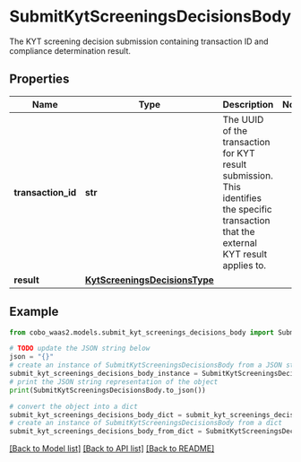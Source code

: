# SubmitKytScreeningsDecisionsBody

The KYT screening decision submission containing transaction ID and compliance determination result.

## Properties

Name | Type | Description | Notes
------------ | ------------- | ------------- | -------------
**transaction_id** | **str** | The UUID of the transaction for KYT result submission. This identifies the specific transaction that the external KYT result applies to. | 
**result** | [**KytScreeningsDecisionsType**](KytScreeningsDecisionsType.md) |  | 

## Example

```python
from cobo_waas2.models.submit_kyt_screenings_decisions_body import SubmitKytScreeningsDecisionsBody

# TODO update the JSON string below
json = "{}"
# create an instance of SubmitKytScreeningsDecisionsBody from a JSON string
submit_kyt_screenings_decisions_body_instance = SubmitKytScreeningsDecisionsBody.from_json(json)
# print the JSON string representation of the object
print(SubmitKytScreeningsDecisionsBody.to_json())

# convert the object into a dict
submit_kyt_screenings_decisions_body_dict = submit_kyt_screenings_decisions_body_instance.to_dict()
# create an instance of SubmitKytScreeningsDecisionsBody from a dict
submit_kyt_screenings_decisions_body_from_dict = SubmitKytScreeningsDecisionsBody.from_dict(submit_kyt_screenings_decisions_body_dict)
```
[[Back to Model list]](../README.md#documentation-for-models) [[Back to API list]](../README.md#documentation-for-api-endpoints) [[Back to README]](../README.md)


